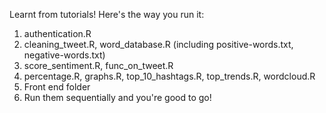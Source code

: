 Learnt from tutorials!
Here's the way you run it:
1. authentication.R   
2. cleaning_tweet.R, word_database.R  (including positive-words.txt, negative-words.txt)  
3. score_sentiment.R, func_on_tweet.R   
4. percentage.R, graphs.R, top_10_hashtags.R, top_trends.R, wordcloud.R  
5. Front end folder  
6. Run them sequentially and you're good to go!
